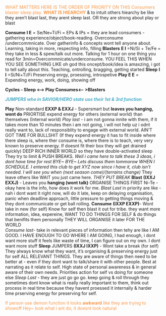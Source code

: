 <font color="#f79646">WHAT MATTERS HERE IS THE ORDER OF PRIORITY ON THIS Consumers blaster sleep play. **WHAT IS HIEARCHY**</font>
& to intuit others hiearchy be like they aren’t blast last, they arent sleep last. OR they are strong about play or blast


**Consume** **I E** = Se/Ne+Ti/Fi = EPs & IPs = they are lead consumers - gathering experience/object/book-reading. Overconsume /undercommnicate. Over gatherinfo & concepts wont tell anyone about.
Learning, taking in more, respecting info, filling
**Blasters** **E I** =Ni/Si + Te/Fe = they take in less & spew/talk out more. Talking for 1 hour on one thing you read for 3min=Overcommnicate/underconsume. YOU FEEL THIS WHEN YOU SEE SOMETHING LIKE oh god this oncept/book/idea is amaxzing, i got to tell sally about this.
Teaching, ontrolling, bragging, getting started
**Sleep** **I I** =Si/Ni+Ti/Fi Preserving enrgy, proessing, introspetive
**Play E E** = Expending energy, work, doing, showing off

**Cycles - Sleep <—> Play      Consumes<-- >Blasters**

<font color="#4bacc6">***JUMPERS who in SAVIOR/HERO state use their 1st & 3rd function***</font>

**Play** Non-standard **EXXP & EXXJ** - Supersmart but **leaves you hanging, wont do**
PRIORTISE expend energy for others (external world) than themselves (Internal world)
*Play last* - i am not gonna innite with them, if it takes more than 10 minutes then i am not going, i will not help uz i odnt really want to, lack of responsiblity to engage with external world.
AIN’T GOT TIME FOR BULLSHIT
(If they expend energy it has to fit inside where there sleep is, where ther consume is, where there is to teach, very very known to preserve energy.
If doesnt fit their box they will get drained quickly)
DEEP RICH INNER WORLD so they have double-activated sleep
They try to limit & PUSH BREAKS.
*Well i came here to talk these 3 ideas, i dont have time for rest BYE~ BYE~ Lets discuss them tommorow WHEN I SCHEDULE.
I entered this club to get XYZ now since i have it, club isn’t needed. I will see you when (next season come)/(terrains change)*
They leave others like WAIT you just came here.
*THEY PUT BREAK*
**Blast** **(IXXJ EXXJ)** - Leaves you **hanging (wont talk)**
ORGANISE THINGS FIRST
Ni-Te - okay here is the info, how does it work for me.
*Blast Last* in priority are like - nah i dont want it right now, will do it late, keep on delaying organisation, panic when deadline approach, little pressure to getting things moving & they dont communicate or get ball rolling.
**Consume** **(IXXP EXXP)**- Wont take in new (for self)
Know for self then blast it out for tribe. they want more information, idea, expereine, WANT TO DO THINGS FOR SELF & do things that benifits them personally THEY WILL ORGANISE it later FOR THE WORLD  
*Consume last*- take in relevant pieces of information then tehy are like I AM GOOD. I HAVE ENOUGH TO GO WHERE I AM GOING, I had enough, i dont want more stuff it feels like waste of time, I can figure out on my own. I dont want more stuff 
**Sleep** JUMPERS **(IXXJ IXXP)** - Wont take a break (for self)
They always know what they want, it’s organising & preserving energy just for self ALL RELEVANT THINGS. They are aware of things then need to be better at - even if they dont want to talk/share it with other people.
Best at narrating as it relate to self.
High state of personal awareness & in general aware of their own needs.
Priorities action for self vs doing for someone else
*Sleep Last* - they are just go go go. keep going & roll through they sometimes dont know what is really really important to them, think out process in real time because they havent proessed it internally & harder time prserving energy for preserving for self.

<font color="#f79646">If person use demon function it looks **awkward** like they are trying to showoff Hey~ look what i ant do, it doesnt look <font color="#f79646">natural</font></font>

